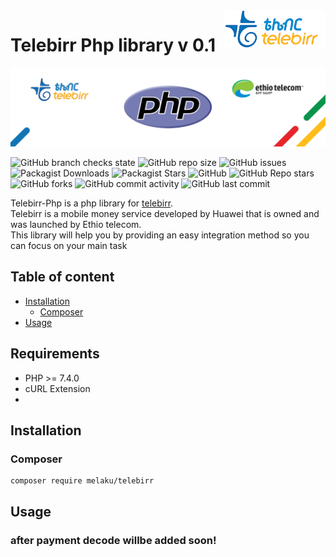 <a href="https://aimeos.org/">
    <img src="img/telebirrlogo.png" alt="Telebirr" title="Aimeos" align="right" height="60" />
</a>


# Telebirr Php library v 0.1
![](img/telebanner.png)

![GitHub branch checks state](https://img.shields.io/github/checks-status/MelakuDemeke/telebirr-php/main)
![GitHub repo size](https://img.shields.io/github/repo-size/MelakuDemeke/telebirr-php)
![GitHub issues](https://img.shields.io/github/issues/MelakuDemeke/telebirr-php)
![Packagist Downloads](https://img.shields.io/packagist/dt/melaku/telebirr?color=green&logo=packagist&logoColor=white)
![Packagist Stars](https://img.shields.io/packagist/stars/melaku/telebirr?logo=packagist&logoColor=white)
![GitHub](https://img.shields.io/github/license/MelakuDemeke/telebirr-php?style=flat)
![GitHub Repo stars](https://img.shields.io/github/stars/MelakuDemeke/telebirr-php?logo=github&style=flat)
![GitHub forks](https://img.shields.io/github/forks/MelakuDemeke/telebirr-php?logo=github&style=falt)
![GitHub commit activity](https://img.shields.io/github/commit-activity/m/MelakuDemeke/telebirr-php?logo=github)
![GitHub last commit](https://img.shields.io/github/last-commit/MelakuDemeke/telebirr-php)

Telebirr-Php is a php library for [telebirr](https://www.ethiotelecom.et/telebirr/).  
Telebirr is a mobile money service developed by Huawei that is owned and was launched by Ethio telecom.  
This library will help you by providing an easy integration method so you can focus on your main task

## Table of content

- [Installation](#installation)
  - [Composer](#composer)
- [Usage](#usage)
## Requirements
- PHP >= 7.4.0
- cURL Extension
- 
## Installation
### Composer
``` 
composer require melaku/telebirr 
```

## Usage

### after payment decode willbe added soon!
